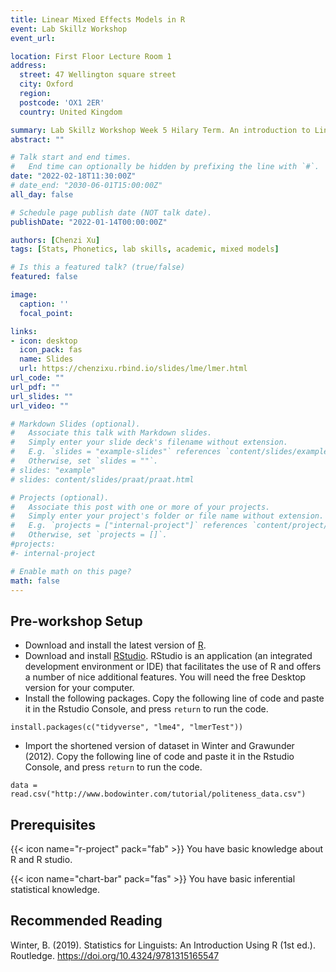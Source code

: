 ```yaml
---
title: Linear Mixed Effects Models in R
event: Lab Skillz Workshop
event_url: 

location: First Floor Lecture Room 1
address: 
  street: 47 Wellington square street
  city: Oxford
  region: 
  postcode: 'OX1 2ER'
  country: United Kingdom

summary: Lab Skillz Workshop Week 5 Hilary Term. An introduction to Linear Mixed Effects Models in R, for linguistic students.
abstract: ""

# Talk start and end times.
#   End time can optionally be hidden by prefixing the line with `#`.
date: "2022-02-18T11:30:00Z"
# date_end: "2030-06-01T15:00:00Z"
all_day: false

# Schedule page publish date (NOT talk date).
publishDate: "2022-01-14T00:00:00Z"

authors: [Chenzi Xu]
tags: [Stats, Phonetics, lab skills, academic, mixed models]

# Is this a featured talk? (true/false)
featured: false

image:
  caption: ''
  focal_point: 

links:
- icon: desktop
  icon_pack: fas
  name: Slides
  url: https://chenzixu.rbind.io/slides/lme/lmer.html
url_code: ""
url_pdf: ""
url_slides: ""
url_video: ""

# Markdown Slides (optional).
#   Associate this talk with Markdown slides.
#   Simply enter your slide deck's filename without extension.
#   E.g. `slides = "example-slides"` references `content/slides/example-slides.md`.
#   Otherwise, set `slides = ""`.
# slides: "example"
# slides: content/slides/praat/praat.html

# Projects (optional).
#   Associate this post with one or more of your projects.
#   Simply enter your project's folder or file name without extension.
#   E.g. `projects = ["internal-project"]` references `content/project/deep-learning/index.md`.
#   Otherwise, set `projects = []`.
#projects:
#- internal-project

# Enable math on this page?
math: false
---
```


## Pre-workshop Setup

- Download and install the latest version of [R](https://www.r-project.org/).
- Download and install [RStudio](https://www.rstudio.com/). RStudio is an application (an integrated development environment or IDE) that facilitates the use of R and offers a number of nice additional features. You will need the free Desktop version for your computer.
- Install the following packages. Copy the following line of code and paste it in the Rstudio Console, and press `return` to run the code. 
```
install.packages(c("tidyverse", "lme4", "lmerTest"))
```
- Import the shortened version of dataset in Winter and Grawunder (2012). Copy the following line of code and paste it in the Rstudio Console, and press `return` to run the code. 
```
data = read.csv("http://www.bodowinter.com/tutorial/politeness_data.csv")
```

## Prerequisites

{{< icon name="r-project" pack="fab" >}} You have basic knowledge about R and R studio.

{{< icon name="chart-bar" pack="fas" >}} You have basic inferential statistical knowledge.

## Recommended Reading

Winter, B. (2019). Statistics for Linguists: An Introduction Using R (1st ed.). Routledge. https://doi.org/10.4324/9781315165547

